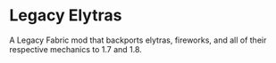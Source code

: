 # Legacy Elytras

A Legacy Fabric mod that backports elytras, fireworks, and all of their respective mechanics to 1.7 and 1.8.
